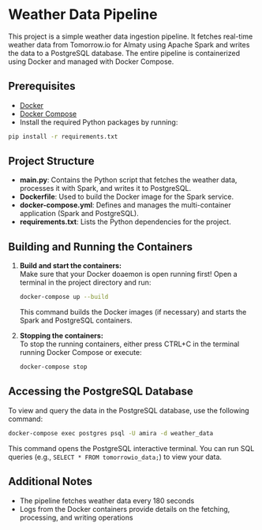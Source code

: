 # Weather Data Pipeline

This project is a simple weather data ingestion pipeline. It fetches real-time weather data from Tomorrow.io for Almaty using Apache Spark and writes the data to a PostgreSQL database. The entire pipeline is containerized using Docker and managed with Docker Compose.

## Prerequisites

- [Docker](https://www.docker.com/)
- [Docker Compose](https://docs.docker.com/compose/)
- Install the required Python packages by running:

```bash
pip install -r requirements.txt
```

## Project Structure

- **main.py**: Contains the Python script that fetches the weather data, processes it with Spark, and writes it to PostgreSQL.
- **Dockerfile**: Used to build the Docker image for the Spark service.
- **docker-compose.yml**: Defines and manages the multi-container application (Spark and PostgreSQL).
- **requirements.txt**: Lists the Python dependencies for the project.

## Building and Running the Containers

1. **Build and start the containers:**  
   Make sure that your Docker doaemon is open running first!
   Open a terminal in the project directory and run:
   ```bash
   docker-compose up --build
   ```
   This command builds the Docker images (if necessary) and starts the Spark and PostgreSQL containers.

2. **Stopping the containers:**  
   To stop the running containers, either press CTRL+C in the terminal running Docker Compose or execute:
   ```bash
   docker-compose stop
   ```

## Accessing the PostgreSQL Database

To view and query the data in the PostgreSQL database, use the following command:
```bash
docker-compose exec postgres psql -U amira -d weather_data
```
This command opens the PostgreSQL interactive terminal. You can run SQL queries (e.g., `SELECT * FROM tomorrowio_data;`) to view your data.

## Additional Notes

- The pipeline fetches weather data every 180 seconds
- Logs from the Docker containers provide details on the fetching, processing, and writing operations
  
